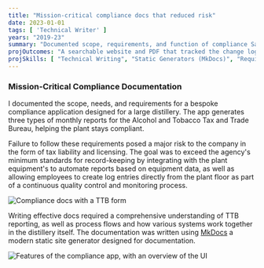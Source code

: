 ```yaml
---
title: "Mission-critical compliance docs that reduced risk"
date: 2023-01-01
tags: [ 'Technical Writer' ]
years: "2019-23"
summary: "Documented scope, requirements, and function of compliance SaaS app"
projOutcomes: "A searchable website and PDF that tracked the change log and processes for a distillery applicaiton used to generate reports and meet requirements set out by the TTB."
projSkills: [ "Technical Writing", "Static Generators (MkDocs)", "Requirements Definition", "Change Management", "Communication", "Process Mapping" ]
---
```


### Mission-Critical Compliance Documentation

I documented the scope, needs, and requirements for a bespoke compliance application designed for a large distillery. The app generates three types of monthly reports for the Alcohol and Tobacco Tax and Trade Bureau, helping the plant stays compliant. 

Failure to follow these requirements posed a major risk to the company in the form of tax liability and licensing. The goal was to exceed the agency's minimum standards for record-keeping by integrating with the plant equipment's to automate reports based on equipment data, as well as allowing employees to create log entries directly from the plant floor as part of a continuous quality control and monitoring process. 

![Compliance docs with a TTB form](/compliance-docs-ttb-sample.webp)

Writing effective docs required a comprehensive understanding of TTB reporting, as well as process flows and how various systems work together in the distillery itself. The documentation was written using [MkDocs](https://www.mkdocs.org/) a modern static site generator designed for documentation. 

![Features of the compliance app, with an overview of the UI](/compliance-2.webp)

